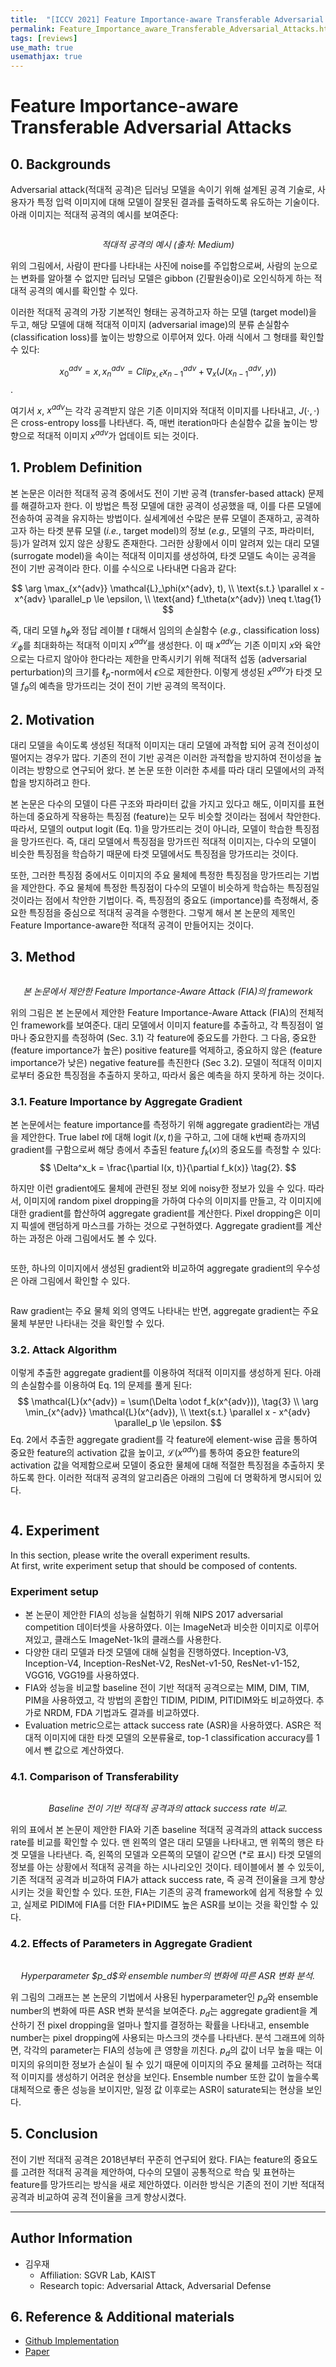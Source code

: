 ```yaml
---
title:  "[ICCV 2021] Feature Importance-aware Transferable Adversarial Attacks"
permalink: Feature_Importance_aware_Transferable_Adversarial_Attacks.html
tags: [reviews]
use_math: true
usemathjax: true
---
```


# **Feature Importance-aware Transferable Adversarial Attacks** 

## **0. Backgrounds**

Adversarial attack(적대적 공격)은 딥러닝 모델을 속이기 위해 설계된 공격 기술로, 사용자가 특정 입력 이미지에 대해 모델이 잘못된 결과를 출력하도록 유도하는 기술이다.
아래 이미지는 적대적 공격의 예시를 보여준다:

<p align="center">
    <img src="https://miro.medium.com/v2/resize:fit:1100/format:webp/1*qdxy0rNUncghp-7GAog36w.png" alt>
</p>
<p align="center">
    <em>적대적 공격의 예시 (출처: Medium)</em>
</p>

위의 그림에서, 사람이 판다를 나타내는 사진에 noise를 주입함으로써, 사람의 눈으로는 변화를 알아챌 수 없지만 딥러닝 모델은 gibbon (긴팔원숭이)로 오인식하게 하는 적대적 공격의 예시를 확인할 수 있다.

이러한 적대적 공격의 가장 기본적인 형태는 공격하고자 하는 모델 (target model)을 두고, 해당 모델에 대해 적대적 이미지 (adversarial image)의 분류 손실함수 (classification loss)를 높이는 방향으로 이루어져 있다. 아래 식에서 그 형태를 확인할 수 있다:

$$
x^{adv}_0 = x, x^{adv}_n = Clip_{x, \epsilon}{x^{adv}_{n-1} + \nabla_x(J(x^{adv}_{n-1}, y))}
$$.

여기서 $x$, $x^{adv}$는 각각 공격받지 않은 기존 이미지와 적대적 이미지를 나타내고, $J(\cdot, \cdot)$은 cross-entropy loss를 나타낸다. 
즉, 매번 iteration마다 손실함수 값을 높이는 방향으로 적대적 이미지 $x^{adv}$가 업데이트 되는 것이다.

## **1. Problem Definition**  

본 논문은 이러한 적대적 공격 중에서도 전이 기반 공격 (transfer-based attack) 문제를 해결하고자 한다.
이 방법은 특정 모델에 대한 공격이 성공했을 때, 이를 다른 모델에 전송하여 공격을 유지하는 방법이다.
실세계에선 수많은 분류 모델이 존재하고, 공격하고자 하는 타겟 분류 모델 (*i.e.*, target model)의 정보 (*e.g.*, 모델의 구조, 파라미터, 등)가 알려져 있지 않은 상황도 존재한다.
그러한 상황에서 이미 알려져 있는 대리 모델 (surrogate model)을 속이는 적대적 이미지를 생성하여, 타겟 모델도 속이는 공격을 전이 기반 공격이라 한다.
이를 수식으로 나타내면 다음과 같다:

$$
\arg \max_{x^{adv}} \mathcal{L}_\phi(x^{adv}, t), \\
\text{s.t.} \parallel x - x^{adv} \parallel_p \le \epsilon, \\
\text{and} f_\theta(x^{adv}) \neq t.\tag{1}
$$

즉, 대리 모델 $h_\phi$와 정답 레이블 $t$ 대해서 임의의 손실함수 (*e.g.*, classification loss) $\mathcal{L}_\phi$를 최대화하는 적대적 이미지 $x^{adv}$를 생성한다. 
이 때 $x^{adv}$는 기존 이미지 $x$와 육안으로는 다르지 않아야 한다라는 제한을 만족시키기 위해 적대적 섭동 (adversarial perturbation)의 크기를 $\ell_p$-norm에서 $\epsilon$으로 제한한다.
이렇게 생성된 $x^{adv}$가 타겟 모델 $f_\theta$의 예측을 망가뜨리는 것이 전이 기반 공격의 목적이다.

## **2. Motivation**  

대리 모델을 속이도록 생성된 적대적 이미지는 대리 모델에 과적합 되어 공격 전이성이 떨어지는 경우가 많다.
기존의 전이 기반 공격은 이러한 과적합을 방지하여 전이성을 높이려는 방향으로 연구되어 왔다.
본 논문 또한 이러한 추세를 따라 대리 모델에서의 과적합을 방지하려고 한다.

본 논문은 다수의 모델이 다른 구조와 파라미터 값을 가지고 있다고 해도, 이미지를 표현하는데 중요하게 작용하는 특징점 (feature)는 모두 비슷할 것이라는 점에서 착안한다.
따라서, 모델의 output logit (Eq. 1)을 망가뜨리는 것이 아니라, 모델이 학습한 특징점을 망가뜨린다.
즉, 대리 모델에서 특징점을 망가뜨린 적대적 이미지는, 다수의 모델이 비슷한 특징점을 학습하기 때문에 타겟 모델에서도 특징점을 망가뜨리는 것이다.

또한, 그러한 특징점 중에서도 이미지의 주요 물체에 특정한 특징점을 망가뜨리는 기법을 제안한다. 
주요 물체에 특정한 특징점이 다수의 모델이 비슷하게 학습하는 특징점일 것이라는 점에서 착안한 기법이다.
즉, 특징점의 중요도 (importance)를 측정해서, 중요한 특징점을 중심으로 적대적 공격을 수행한다.
그렇게 해서 본 논문의 제목인 Feature Importance-aware한 적대적 공격이 만들어지는 것이다.

## **3. Method**  

<p align="center">
    <img src="https://user-images.githubusercontent.com/48055164/232194584-60ae1390-9f6b-40f4-b96c-60ae0df3ddc8.png" alt>
</p>
<p align="center">
    <em>본 논문에서 제안한 Feature Importance-Aware Attack (FIA)의 framework</em>
</p>

위의 그림은 본 논문에서 제안한 Feature Importance-Aware Attack (FIA)의 전체적인 framework를 보여준다.
대리 모델에서 이미지 feature를 추출하고, 각 특징점이 얼마나 중요한지를 측정하여 (Sec. 3.1) 각 feature에 중요도를 가한다. 
그 다음, 중요한 (feature importance가 높은) positive feature를 억제하고, 중요하지 않은 (feature importance가 낮은) negative feature를 촉진한다 (Sec 3.2).
모델이 적대적 이미지로부터 중요한 특징점을 추출하지 못하고, 따라서 옳은 예측을 하지 못하게 하는 것이다.

### **3.1. Feature Importance by Aggregate Gradient** 
본 논문에서는 feature importance를 측정하기 위해 aggregate gradient라는 개념을 제안한다.
True label $t$에 대해 logit $l(x, t)$을 구하고, 그에 대해 k번째 층까지의 gradient를 구함으로써 해당 층에서 추출된 feature $f_k(x)$의 중요도를 측정할 수 있다:
$$
\Delta^x_k = \frac{\partial l(x, t)}{\partial f_k(x)} \tag{2}.
$$

하지만 이런 gradient에도 물체에 관련된 정보 외에 noisy한 정보가 있을 수 있다. 
따라서, 이미지에 random pixel dropping을 가하여 다수의 이미지를 만들고, 각 이미지에 대한 gradient를 합산하여 aggregate gradient를 계산한다. 
Pixel dropping은 이미지 픽셀에 랜덤하게 마스크를 가하는 것으로 구현하였다.
Aggregate gradient를 계산하는 과정은 아래 그림에서도 볼 수 있다.

<p align="center">
    <img src="https://user-images.githubusercontent.com/48055164/232198730-350d3038-2023-4afb-947b-ebcdf33be422.png" alt>
</p>

또한, 하나의 이미지에서 생성된 gradient와 비교하여 aggregate gradient의 우수성은 아래 그림에서 확인할 수 있다.

<p align="center">
    <img src="https://user-images.githubusercontent.com/48055164/232198907-5a9e5c8a-3108-46dd-8f59-147c4b908e87.png" alt>
</p>
Raw gradient는 주요 물체 외의 영역도 나타내는 반면, aggregate gradient는 주요 물체 부분만 나타내는 것을 확인할 수 있다.


### **3.2. Attack Algorithm** 
이렇게 추출한 aggregate gradient를 이용하여 적대적 이미지를 생성하게 된다.
아래의 손실함수를 이용하여 Eq. 1의 문제를 풀게 된다:
$$
\mathcal{L}(x^{adv}) = \sum(\Delta \odot f_k(x^{adv})), \tag{3} \\
\arg \min_{x^{adv}} \mathcal{L}(x^{adv}), \\
\text{s.t.} \parallel x - x^{adv} \parallel_p \le \epsilon.
$$
Eq. 2에서 추출한 aggregate gradient를 각 feature에 element-wise 곱을 통하여 중요한 feature의 activation 값을 높이고, $\mathcal{L}(x^{adv})$를 통하여 중요한 feature의 activation 값을 억제함으로써 모델이 중요한 물체에 대해 적절한 특징점을 추출하지 못하도록 한다.
이러한 적대적 공격의 알고리즘은 아래의 그림에 더 명확하게 명시되어 있다.

<p align="center">
    <img src="https://user-images.githubusercontent.com/48055164/232214609-522eead8-299c-42be-aff6-a277631c7e1f.png" alt>
</p>


## **4. Experiment**  

In this section, please write the overall experiment results.  
At first, write experiment setup that should be composed of contents.  

### **Experiment setup**  
* 본 논문이 제안한 FIA의 성능을 실험하기 위해 NIPS 2017 adversarial competition 데이터셋을 사용하였다. 이는 ImageNet과 비슷한 이미지로 이루어져있고, 클래스도 ImageNet-1k의 클래스를 사용한다.
* 다양한 대리 모델과 타겟 모델에 대해 실험을 진행하였다. Inception-V3, Inception-V4, Inception-ResNet-V2, ResNet-v1-50, ResNet-v1-152, VGG16, VGG19를 사용하였다. 
* FIA와 성능을 비교할 baseline 전이 기반 적대적 공격으로는 MIM, DIM, TIM, PIM을 사용하였고, 각 방법의 혼합인 TIDIM, PIDIM, PITIDIM와도 비교하였다. 추가로 NRDM, FDA 기법과도 결과를 비교하였다.
* Evaluation metric으로는 attack success rate (ASR)을 사용하였다. ASR은 적대적 이미지에 대한 타겟 모델의 오분류율로, top-1 classification accuracy를 1에서 뺀 값으로 계산하였다.  

### **4.1. Comparison of Transferability** 

<p align="center">
    <img src="https://user-images.githubusercontent.com/48055164/232217855-9e6a3b8c-14b6-4739-b2b8-e658357d2000.png" alt>
</p>
<p align="center">
    <em>Baseline 전이 기반 적대적 공격과의 attack success rate 비교.</em>
</p>

위의 표에서 본 논문이 제안한 FIA와 기존 baseline 적대적 공격과의 attack success rate를 비교를 확인할 수 있다.
맨 왼쪽의 열은 대리 모델을 나타내고, 맨 위쪽의 행은 타겟 모델을 나타낸다.
즉, 왼쪽의 모델과 오른쪽의 모델이 같으면 (*로 표시) 타겟 모델의 정보를 아는 상황에서 적대적 공격을 하는 시나리오인 것이다.
테이블에서 볼 수 있듯이, 기존 적대적 공격과 비교하여 FIA가 attack success rate, 즉 공격 전이율을 크게 향상시키는 것을 확인할 수 있다.
또한, FIA는 기존의 공격 framework에 쉽게 적용할 수 있고, 실제로 PIDIM에 FIA를 더한 FIA+PIDIM도 높은 ASR를 보이는 것을 확인할 수 있다.

### **4.2. Effects of Parameters in Aggregate Gradient**
<p align="center">
    <img src="https://user-images.githubusercontent.com/48055164/232282242-86fb72fc-c33c-43bc-9326-2f08d5852429.png" alt>
</p>
<p align="center">
    <em>Hyperparameter $p_d$와 ensemble number의 변화에 따른 ASR 변화 분석.</em>
</p>

위 그림의 그래프는 본 논문의 기법에서 사용된 hyperparameter인 $p_d$와 ensemble number의 변화에 따른 ASR 변화 분석을 보여준다.
$p_d$는 aggregate gradient을 계산하기 전 pixel dropping을 얼마나 할지를 결정하는 확률을 나타내고, ensemble number는 pixel dropping에 사용되는 마스크의 갯수를 나타낸다.
분석 그래프에 의하면, 각각의 parameter는 FIA의 성능에 큰 영향을 끼친다.
$p_d$의 값이 너무 높을 때는 이미지의 유의미한 정보가 손실이 될 수 있기 때문에 이미지의 주요 물체를 고려하는 적대적 이미지를 생성하기 어려운 현상을 보인다.
Ensemble number 또한 값이 높을수록 대체적으로 좋은 성능을 보이지만, 일정 값 이후로는 ASR이 saturate되는 현상을 보인다.

## **5. Conclusion**  

전이 기반 적대적 공격은 2018년부터 꾸준히 연구되어 왔다.
FIA는 feature의 중요도를 고려한 적대적 공격을 제안하여, 다수의 모델이 공통적으로 학습 및 표현하는 feature를 망가뜨리는 방식을 새로 제안하였다.
이러한 방식은 기존의 전이 기반 적대적 공격과 비교하여 공격 전이율을 크게 향상시켰다.

---  
## **Author Information**  

* 김우재
    * Affiliation: SGVR Lab, KAIST
    * Research topic: Adversarial Attack, Adversarial Defense

## **6. Reference & Additional materials**  

* [Github Implementation](https://github.com/hcguoO0/FIA)  
* [Paper](https://arxiv.org/abs/2107.14185) 